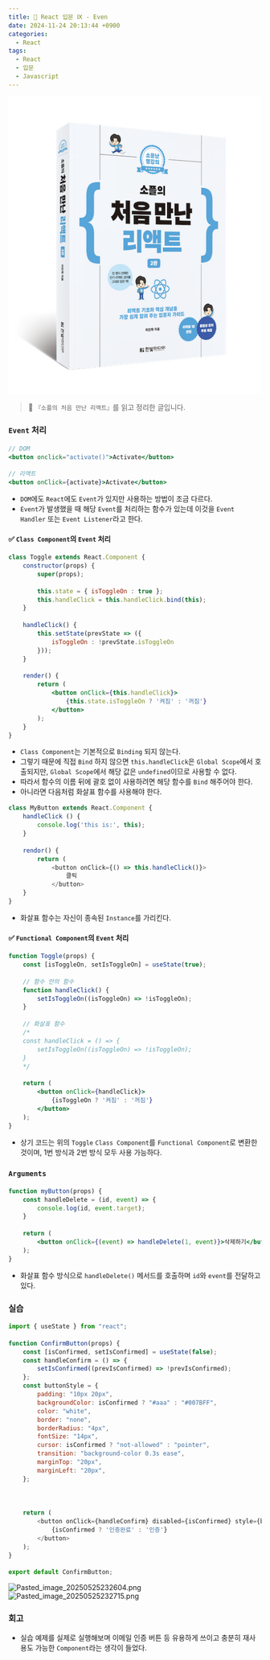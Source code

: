```yaml
---
title: 🌌 React 입문 Ⅸ - Even
date: 2024-11-24 20:13:44 +0900
categories:
  - React
tags:
  - React
  - 입문
  - Javascript
---
```

![Pasted_image_20250522211144.png](/assets/image/Pasted_image_20250522211144.png)
> 📘 `『소플의 처음 만난 리액트』`를 읽고 정리한 글입니다.

### `Event` 처리
```jsx
// DOM
<button onclick="activate()">Activate</button>

// 리액트
<button onClick={activate}>Activate</button>
```
- `DOM`에도 `React`에도 `Event`가 있지만 사용하는 방법이 조금 다르다.
- `Event`가 발생했을 때 해당 `Event`를 처리하는 함수가 있는데 이것을 `Event Handler` 또는 `Event Listener`라고 한다.

#### ✅ `Class Component`의 `Event` 처리
```jsx
class Toggle extends React.Component {
	constructor(props) {
    	super(props);
        
        this.state = { isToggleOn : true };
        this.handleClick = this.handleClick.bind(this);
    }
    
    handleClick() {
    	this.setState(prevState => ({
        	isToggleOn : !prevState.isToggleOn
        }));
    }
    
    render() {
    	return (
            <button onClick={this.handleClick}>
            	{this.state.isToggleOn ? '켜짐' : '꺼짐'}
            </button>
        );
    }
}
```
- `Class Component`는 기본적으로 `Binding` 되지 않는다. 
- 그렇기 때문에 직접 `Bind` 하지 않으면 `this.handleClick`은 `Global Scope`에서 호출되지만, `Global Scope`에서 해당 값은 `undefined`이므로 사용할 수 없다.
- 따라서 함수의 이름 뒤에 괄호 없이 사용하려면 해당 함수를 `Bind` 해주어야 한다.
- 아니라면 다음처럼 화살표 함수를 사용해야 한다.

```jsx
class MyButton extends React.Component {
    handleClick () {
    	console.log('this is:', this);
    }
    
    rendor() {
    	return (
            <button onClick={() => this.handleClick()}>
            	클릭
            </button>
    }
}
```
- 화살표 함수는 자신이 종속된 `Instance`를 가리킨다. 

#### ✅ `Functional Component`의 `Event` 처리
```jsx
function Toggle(props) {
    const [isToggleOn, setIsToggleOn] = useState(true);
    
    // 함수 안의 함수
    function handleClick() {
    	setIsToggleOn((isToggleOn) => !isToggleOn);
    }
    
    // 화살표 함수
    /*
    const handleClick = () => {
    	setIsToggleOn((isToggleOn) => !isToggleOn);
    }
    */
    
    return (
    	<button onClick={handleClick}>
            {isToggleOn ? '켜짐' : '꺼짐'}
        </button>
    );
}
```
- 상기 코드는 위의 `Toggle` `Class Component`를 `Functional Component`로 변환한 것이며, 1번 방식과 2번 방식 모두 사용 가능하다. 


### `Arguments`
```jsx
function myButton(props) {
    const handleDelete = (id, event) => {
    	console.log(id, event.target);	
    }
    
    return (
    	<button onClick={(event) => handleDelete(1, event)}>삭제하기</button>
    );
}
```
- 화살표 함수 방식으로 `handleDelete()` 메서드를 호출하며 `id`와 `event`를 전달하고 있다.


### 실습
```jsx
import { useState } from "react";

function ConfirmButton(props) {
    const [isConfirmed, setIsConfirmed] = useState(false);
    const handleConfirm = () => {
        setIsConfirmed((prevIsConfirmed) => !prevIsConfirmed);
    };
    const buttonStyle = {
        padding: "10px 20px",
        backgroundColor: isConfirmed ? "#aaa" : "#007BFF",
        color: "white",
        border: "none",
        borderRadius: "4px",
        fontSize: "14px",
        cursor: isConfirmed ? "not-allowed" : "pointer",
        transition: "background-color 0.3s ease",
        marginTop: "20px",  
        marginLeft: "20px",
    };

  

    return (
        <button onClick={handleConfirm} disabled={isConfirmed} style={buttonStyle}>
            {isConfirmed ? '인증완료' : '인증'}
        </button>
    );
}

export default ConfirmButton;
```
![Pasted_image_20250525232604.png](Pasted_image_20250525232604.png)
![Pasted_image_20250525232715.png](Pasted_image_20250525232715.png)


### 회고
- 실습 예제를 실제로 실행해보며 이메일 인증 버튼 등 유용하게 쓰이고 충분히 재사용도 가능한 `Component`라는 생각이 들었다.
